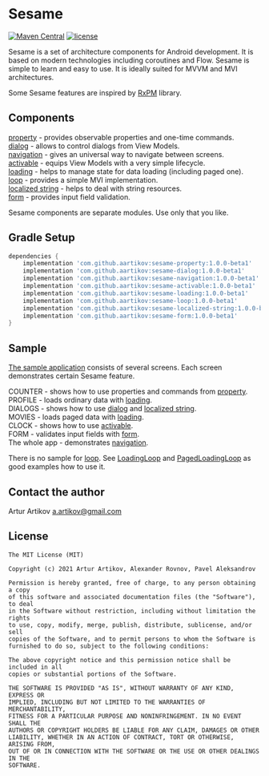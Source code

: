 # Sesame
[![Maven Central](https://img.shields.io/maven-central/v/com.github.aartikov/sesame-property)](https://repo1.maven.org/maven2/com/github/aartikov/sesame-property/)
[![license](https://img.shields.io/badge/license-MIT-blue.svg)](https://opensource.org/licenses/MIT)

Sesame is a set of architecture components for Android development. It is based on modern technologies including coroutines and Flow. Sesame is simple to learn and easy to use. It is ideally suited for MVVM and MVI architectures.

Some Sesame features are inspired by [RxPM](https://github.com/dmdevgo/RxPM) library.

## Components
[property](https://github.com/aartikov/Sesame/tree/master/sesame-property) - provides observable properties and one-time commands.  
[dialog](https://github.com/aartikov/Sesame/tree/master/sesame-dialog) - allows to control dialogs from View Models.  
[navigation](https://github.com/aartikov/Sesame/tree/master/sesame-navigation) - gives an universal way to navigate between screens.  
[activable](https://github.com/aartikov/Sesame/tree/master/sesame-activable) - equips View Models with a very simple lifecycle.  
[loading](https://github.com/aartikov/Sesame/tree/master/sesame-loading) - helps to manage state for data loading (including paged one).  
[loop](https://github.com/aartikov/Sesame/tree/master/sesame-loop) - provides a simple MVI implementation.  
[localized string](https://github.com/aartikov/Sesame/tree/master/sesame-localized-string) - helps to deal with string resources.  
[form](https://github.com/aartikov/Sesame/tree/master/sesame-form) - provides input field validation.  

Sesame components are separate modules. Use only that you like.

## Gradle Setup
```gradle
dependencies {
    implementation 'com.github.aartikov:sesame-property:1.0.0-beta1'
    implementation 'com.github.aartikov:sesame-dialog:1.0.0-beta1'
    implementation 'com.github.aartikov:sesame-navigation:1.0.0-beta1'
    implementation 'com.github.aartikov:sesame-activable:1.0.0-beta1'
    implementation 'com.github.aartikov:sesame-loading:1.0.0-beta1'
    implementation 'com.github.aartikov:sesame-loop:1.0.0-beta1'
    implementation 'com.github.aartikov:sesame-localized-string:1.0.0-beta1'
    implementation 'com.github.aartikov:sesame-form:1.0.0-beta1'
}
```

## Sample
[The sample application](https://github.com/aartikov/Sesame/tree/master/sample) consists of several screens. Each screen demonstrates certain Sesame feature.

COUNTER - shows how to use properties and commands from [property](https://github.com/aartikov/Sesame/tree/master/sesame-property).  
PROFILE - loads ordinary data with [loading](https://github.com/aartikov/Sesame/tree/master/sesame-loading).  
DIALOGS - shows how to use [dialog](https://github.com/aartikov/Sesame/tree/master/sesame-dialog) and [localized string](https://github.com/aartikov/Sesame/tree/master/sesame-localized-string).  
MOVIES - loads paged data with [loading](https://github.com/aartikov/Sesame/tree/master/sesame-loading).  
CLOCK - shows how to use [activable](https://github.com/aartikov/Sesame/tree/master/sesame-activable).  
FORM - validates input fields with [form](https://github.com/aartikov/Sesame/tree/master/sesame-form).  
The whole app - demonstrates [navigation](https://github.com/aartikov/Sesame/tree/master/sesame-navigation).  

There is no sample for [loop](https://github.com/aartikov/Sesame/tree/master/sesame-loop). See [LoadingLoop](https://github.com/aartikov/Sesame/blob/master/sesame-loading/src/main/kotlin/me/aartikov/sesame/loading/simple/internal/LoadingLoop.kt) and [PagedLoadingLoop](https://github.com/aartikov/Sesame/blob/master/sesame-loading/src/main/kotlin/me/aartikov/sesame/loading/paged/internal/PagedLoadingLoop.kt) as good examples how to use it.

## Contact the author
Artur Artikov <a href="mailto:a.artikov@gmail.com">a.artikov@gmail.com</a>

## License
```
The MIT License (MIT)

Copyright (c) 2021 Artur Artikov, Alexander Rovnov, Pavel Aleksandrov

Permission is hereby granted, free of charge, to any person obtaining a copy
of this software and associated documentation files (the "Software"), to deal
in the Software without restriction, including without limitation the rights
to use, copy, modify, merge, publish, distribute, sublicense, and/or sell
copies of the Software, and to permit persons to whom the Software is
furnished to do so, subject to the following conditions:

The above copyright notice and this permission notice shall be included in all
copies or substantial portions of the Software.

THE SOFTWARE IS PROVIDED "AS IS", WITHOUT WARRANTY OF ANY KIND, EXPRESS OR
IMPLIED, INCLUDING BUT NOT LIMITED TO THE WARRANTIES OF MERCHANTABILITY,
FITNESS FOR A PARTICULAR PURPOSE AND NONINFRINGEMENT. IN NO EVENT SHALL THE
AUTHORS OR COPYRIGHT HOLDERS BE LIABLE FOR ANY CLAIM, DAMAGES OR OTHER
LIABILITY, WHETHER IN AN ACTION OF CONTRACT, TORT OR OTHERWISE, ARISING FROM,
OUT OF OR IN CONNECTION WITH THE SOFTWARE OR THE USE OR OTHER DEALINGS IN THE
SOFTWARE.
```